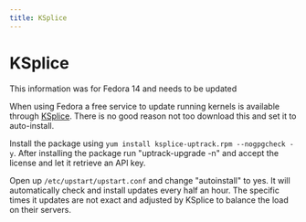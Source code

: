 ```yaml
---
title: KSplice
---
```


# KSplice

This information was for Fedora 14 and needs to be updated

When using Fedora a free service to update running kernels is available through
[KSplice][1]. There is no good reason not too download this and set it to
auto-install.

Install the package using `yum install ksplice-uptrack.rpm --nogpgcheck -y`.
After installing the package run "uptrack-upgrade -n" and accept the license
and let it retrieve an API key.

Open up `/etc/upstart/upstart.conf` and change "autoinstall" to yes. It will
automatically check and install updates every half an hour. The specific times
it updates are not exact and adjusted by KSplice to balance the load on their
servers.

[1]: http://www.ksplice.com/uptrack/download-fedora
